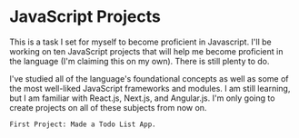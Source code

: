 # JavaScript Projects
This is a task I set for myself to become proficient in Javascript. I'll be working on ten JavaScript projects that will help me become proficient in the language (I'm claiming this on my own). There is still plenty to do.

I've studied all of the language's foundational concepts as well as some of the most well-liked JavaScript frameworks and modules. I am still learning, but I am familiar with React.js, Next.js, and Angular.js. I'm only going to create projects on all of these subjects from now on.


```
First Project: Made a Todo List App.
````
